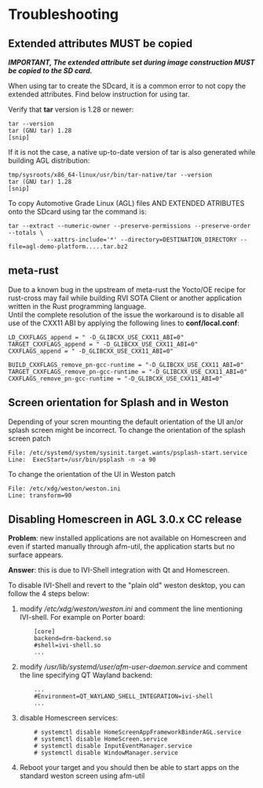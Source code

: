 # Troubleshooting

## Extended attributes MUST be copied

***IMPORTANT, The extended attribute set during image construction MUST be copied to the SD card.***

When using tar to create the SDcard, it is a common error to not copy the extended attributes. Find below instruction for using tar.

Verify that **tar** version is 1.28 or newer:

```
tar --version
tar (GNU tar) 1.28
[snip]
```

If it is not the case, a native up-to-date version of tar is also generated while building AGL distribution:
```
tmp/sysroots/x86_64-linux/usr/bin/tar-native/tar --version
tar (GNU tar) 1.28
[snip]
```

To copy Automotive Grade Linux (AGL) files AND EXTENDED ATRIBUTES onto the SDcard using tar the command is:

```
tar --extract --numeric-owner --preserve-permissions --preserve-order --totals \
           --xattrs-include='*' --directory=DESTINATION_DIRECTORY --file=agl-demo-platform.....tar.bz2
```

## meta-rust
Due to a known bug in the upstream of meta-rust the Yocto/OE recipe for rust-cross may fail while building RVI SOTA Client or another application written in the Rust programming language.  
Until the complete resolution of the issue the workaround is to disable all use of the CXX11 ABI by applying the following lines to **conf/local.conf**:

```
LD_CXXFLAGS_append = " -D_GLIBCXX_USE_CXX11_ABI=0"
TARGET_CXXFLAGS_append = " -D_GLIBCXX_USE_CXX11_ABI=0"
CXXFLAGS_append = " -D_GLIBCXX_USE_CXX11_ABI=0"
  
BUILD_CXXFLAGS_remove_pn-gcc-runtime = "-D_GLIBCXX_USE_CXX11_ABI=0"
TARGET_CXXFLAGS_remove_pn-gcc-runtime = "-D_GLIBCXX_USE_CXX11_ABI=0" CXXFLAGS_remove_pn-gcc-runtime = "-D_GLIBCXX_USE_CXX11_ABI=0"
```
## Screen orientation for Splash and in Weston
Depending of your scren mounting the default orientation of the UI an/or splash screen might be incorrect.
To change the orientation of the splash screen patch 
```
File: /etc/systemd/system/sysinit.target.wants/psplash-start.service
Line:  ExecStart=/usr/bin/psplash -n -a 90
```
To change the orientation of the UI in Weston patch
```
File: /etc/xdg/weston/weston.ini
Line: transform=90
```

## Disabling Homescreen in AGL 3.0.x CC release

**Problem**: new installed applications are not available on Homescreen and even if started manually through afm-util, the application starts but no surface appears.

**Answer**: this is due to IVI-Shell integration with Qt and Homescreen.

To disable IVI-Shell and revert to the "plain old" weston desktop, you can follow the 4 steps below:

1. modify */etc/xdg/weston/weston.ini* and comment the line mentioning IVI-shell. For example on Porter board:

           [core]
           backend=drm-backend.so
           #shell=ivi-shell.so
           ...
2. modify */usr/lib/systemd/user/afm-user-daemon.service* and comment the line specifying QT Wayland backend:

           ...
           #Environment=QT_WAYLAND_SHELL_INTEGRATION=ivi-shell
           ...
3. disable Homescreen services:

           # systemctl disable HomeScreenAppFrameworkBinderAGL.service
           # systemctl disable HomeScreen.service
           # systemctl disable InputEventManager.service
           # systemctl disable WindowManager.service
4. Reboot your target and you should then be able to start apps on the standard weston screen using afm-util

